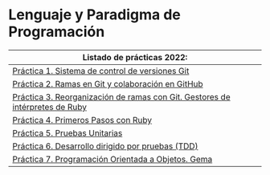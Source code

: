 # Lenguaje y Paradigma de Programación

| **Listado de prácticas 2022:** |
| --- |
| [Práctica 1. Sistema de control de versiones Git](https://github.com/alu0101128894/LPP/tree/main/2022/p01_git) |
| [Práctica 2. Ramas en Git y colaboración en GitHub](https://github.com/alu0101128894/LPP/tree/main/2022/p02_ramas-git) |
| [Práctica 3. Reorganización de ramas con Git. Gestores de intérpretes de Ruby](https://github.com/alu0101128894/LPP/tree/main/2022/p03_reorganizacion-git) |
| [Práctica 4. Primeros Pasos con Ruby](https://github.com/alu0101128894/LPP/tree/main/2022/p04_estructurada) |
| [Práctica 5. Pruebas Unitarias](https://github.com/alu0101128894/LPP/tree/main/2022/p05_pruebas-unitarias) |
| [Práctica 6. Desarrollo dirigido por pruebas (TDD)](https://github.com/alu0101128894/LPP/tree/main/2022/p06_tdd) |
| [Práctica 7. Programación Orientada a Objetos. Gema](https://github.com/alu0101128894/LPP/tree/main/2022/p07) |